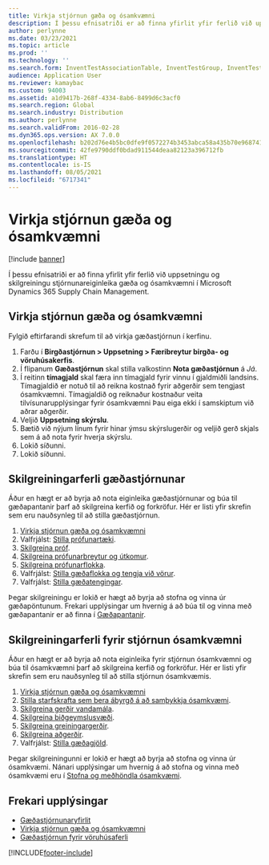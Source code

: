 ```yaml
---
title: Virkja stjórnun gæða og ósamkvæmni
description: Í þessu efnisatriði er að finna yfirlit yfir ferlið við uppsetningu og skilgreiningu stjórnunareiginleika gæða og ósamkvæmni í Microsoft Dynamics 365 Supply Chain Management.
author: perlynne
ms.date: 03/23/2021
ms.topic: article
ms.prod: ''
ms.technology: ''
ms.search.form: InventTestAssociationTable, InventTestGroup, InventTestItemQualityGroup, InventTestTable, InventTestVariable, InventTestVariableOutcome, InventParameters, InventProblemType, InventProblemTypeSetup, InventQuarantineZone, InventTestDiagnosticType, InventTestReportSetup, SysUserManagement, InventTestRelatedOperations
audience: Application User
ms.reviewer: kamaybac
ms.custom: 94003
ms.assetid: a1d9417b-268f-4334-8ab6-8499d6c3acf0
ms.search.region: Global
ms.search.industry: Distribution
ms.author: perlynne
ms.search.validFrom: 2016-02-28
ms.dyn365.ops.version: AX 7.0.0
ms.openlocfilehash: b202d76e4b5bc0dfe9f0572274b3453abca58a435b70e96874155f867114a2aa
ms.sourcegitcommit: 42fe9790ddf0bdad911544deaa82123a396712fb
ms.translationtype: HT
ms.contentlocale: is-IS
ms.lasthandoff: 08/05/2021
ms.locfileid: "6717341"
---
```

# <a name="enable-quality-and-nonconformance-management"></a>Virkja stjórnun gæða og ósamkvæmni

[!include [banner](../includes/banner.md)]

Í þessu efnisatriði er að finna yfirlit yfir ferlið við uppsetningu og skilgreiningu stjórnunareiginleika gæða og ósamkvæmni í Microsoft Dynamics 365 Supply Chain Management.

## <a name="enable-quality-and-nonconformance-management"></a><a name="enable-qm">Virkja stjórnun gæða og ósamkvæmni</a>

Fylgið eftirfarandi skrefum til að virkja gæðastjórnun í kerfinu.

1. Farðu í **Birgðastjórnun \> Uppsetning \> Færibreytur birgða- og vöruhúsakerfis**.
1. Í flipanum **Gæðastjórnun** skal stilla valkostinn **Nota gæðastjórnun** á *Já*.
1. Í reitinn **tímagjald** skal færa inn tímagjald fyrir vinnu í gjaldmiðli landsins. Tímagjaldið er notuð til að reikna kostnað fyrir aðgerðir sem tengjast ósamkvæmni. Tímagjaldið og reiknaður kostnaður veita tilvísunarupplýsingar fyrir ósamkvæmni Þau eiga ekki í samskiptum við aðrar aðgerðir.
1. Veljið **Uppsetning skýrslu**.
1. Bætið við nýjum línum fyrir hinar ýmsu skýrslugerðir og veljið gerð skjals sem á að nota fyrir hverja skýrslu.
1. Lokið síðunni.
1. Lokið síðunni.

## <a name="quality-management-configuration-process"></a>Skilgreiningarferli gæðastjórnunar

Áður en hægt er að byrja að nota eiginleika gæðastjórnunar og búa til gæðapantanir þarf að skilgreina kerfið og forkröfur. Hér er listi yfir skrefin sem eru nauðsynleg til að stilla gæðastjórnun.

1. [Virkja stjórnun gæða og ósamkvæmni](#enable-qm)
1. Valfrjálst: [Stilla prófunartæki](quality-test-instruments.md).
1. [Skilgreina próf](quality-tests.md).
1. [Skilgreina prófunarbreytur og útkomur](quality-test-variables.md).
1. [Skilgreina prófunarflokka](quality-test-groups.md).
1. Valfrjálst: [Stilla gæðaflokka og tengja við vörur](quality-groups.md).
1. Valfrjálst: [Stilla gæðatengingar](quality-associations.md).

Þegar skilgreiningu er lokið er hægt að byrja að stofna og vinna úr gæðapöntunum. Frekari upplýsingar um hvernig á að búa til og vinna með gæðapantanir er að finna í [Gæðapantanir](quality-orders.md).

## <a name="nonconformance-management-configuration-process"></a>Skilgreiningarferli fyrir stjórnun ósamkvæmni

Áður en hægt er að byrja að nota eiginleika fyrir stjórnun ósamkvæmni og búa til ósamkvæmni þarf að skilgreina kerfið og forkröfur. Hér er listi yfir skrefin sem eru nauðsynleg til að stilla stjórnun ósamkvæmis.

1. [Virkja stjórnun gæða og ósamkvæmni](#enable-qm)
1. [Stilla starfskrafta sem bera ábyrgð á að samþykkja ósamkvæmi](quality-responsible-workers.md).
1. [Skilgreina gerðir vandamála](quality-problem-types.md).
1. [Skilgreina biðgeymslusvæði](quality-quarantine-zones.md).
1. [Skilgreina greiningargerðir](quality-diagnostic-types.md).
1. [Skilgreina aðgerðir](quality-operations.md).
1. Valfrjálst: [Stilla gæðagjöld](quality-charges.md).

Þegar skilgreiningunni er lokið er hægt að byrja að stofna og vinna úr ósamkvæmi. Nánari upplýsingar um hvernig á að stofna og vinna með ósamkvæmi eru í [Stofna og meðhöndla ósamkvæmi](tasks/create-process-non-conformance.md).

## <a name="additional-resources"></a>Frekari upplýsingar

- [Gæðastjórnunaryfirlit](quality-management-processes.md)
- [Virkja stjórnun gæða og ósamkvæmni](enable-quality-management.md)
- [Gæðastjórnun fyrir vöruhúsaferli](quality-management-for-warehouses-processes.md)

[!INCLUDE[footer-include](../../includes/footer-banner.md)]
